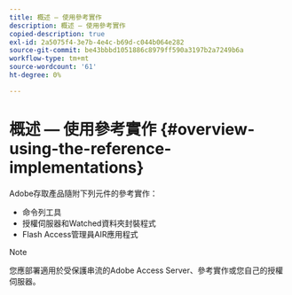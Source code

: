 ```yaml
---
title: 概述 — 使用參考實作
description: 概述 — 使用參考實作
copied-description: true
exl-id: 2a5075f4-3e7b-4e4c-b69d-c044b064e282
source-git-commit: be43bbbd1051886c8979ff590a3197b2a7249b6a
workflow-type: tm+mt
source-wordcount: '61'
ht-degree: 0%

---
```


# 概述 — 使用參考實作 {#overview-using-the-reference-implementations}

Adobe存取產品隨附下列元件的參考實作：

* 命令列工具
* 授權伺服器和Watched資料夾封裝程式
* Flash Access管理員AIR應用程式

>[!NOTE]
>
>您應部署適用於受保護串流的Adobe Access Server、參考實作或您自己的授權伺服器。
